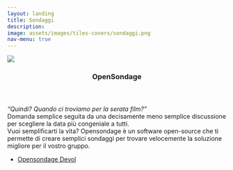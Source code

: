 ```yaml
---
layout: landing
title: Sondaggi
description:
image: assets/images/tiles-covers/sondaggi.png
nav-menu: true
---
```


<!-- Main -->
<div id="main">

<!-- Two -->
<section id="two" class="spotlights">
  <section>
    <img src="{{ "assets/images/logos/opensondage_temp.png" | relative_url }}">
    <div class="content">
      <div class="inner">
        <header class="major">
          <h3>OpenSondage</h3>
        </header>
        <p>
          <i>“Quindi? Quando ci troviamo per la serata film?”</i><br>
          Domanda semplice seguita da una decisamente meno semplice discussione per scegliere la data più congeniale a tutti.<br>
          Vuoi semplificarti la vita? Opensondage è un software open-source che ti permette di creare semplici sondaggi per trovare velocemente la soluzione migliore per il vostro gruppo.
        </p>
        <ul class="actions">
          <li><a href="https://opensondage.devol.it" class="button">Opensondage Devol</a></li>
        </ul>
      </div>
    </div>
  </section>
</section>

</div>
